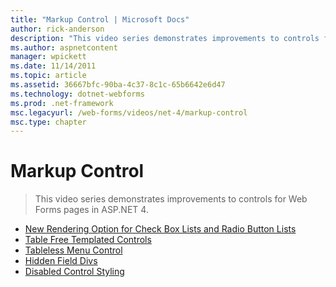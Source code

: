 ```yaml
---
title: "Markup Control | Microsoft Docs"
author: rick-anderson
description: "This video series demonstrates improvements to controls for Web Forms pages in ASP.NET 4."
ms.author: aspnetcontent
manager: wpickett
ms.date: 11/14/2011
ms.topic: article
ms.assetid: 36667bfc-90ba-4c37-8c1c-65b6642e6d47
ms.technology: dotnet-webforms
ms.prod: .net-framework
msc.legacyurl: /web-forms/videos/net-4/markup-control
msc.type: chapter
---
```

Markup Control
====================
> This video series demonstrates improvements to controls for Web Forms pages in ASP.NET 4.


- [New Rendering Option for Check Box Lists and Radio Button Lists](aspnet-4-quick-hit-new-rendering-option-for-check-box-lists-and-radio-button-lists.md)
- [Table Free Templated Controls](aspnet-4-quick-hit-table-free-templated-controls.md)
- [Tableless Menu Control](aspnet-4-quick-hit-tableless-menu-control.md)
- [Hidden Field Divs](aspnet-4-quick-hit-hidden-field-divs.md)
- [Disabled Control Styling](aspnet-4-quick-hit-disabled-control-styling.md)